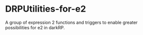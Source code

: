 # DRPUtilities-for-e2
A group of expression 2 functions and triggers to enable greater possibilities for e2 in darkRP.
